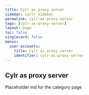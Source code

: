 ```yaml
---
title: Cylr as proxy server
sidebar: cyclr_sidebar
permalink: cylr-as-proxy-server
tags: [cylr-as-proxy-server]
layout: page
toc: false
singlecard: false
menus:
  user-accounts:
    title: Cylr as proxy server
    identifier: cylr-as-proxy-server
---
```

## Cylr as proxy server

Placeholder md for the category page

